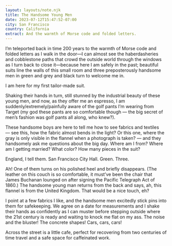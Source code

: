```yaml
---
layout: layouts/note.njk
title: The Handsome Young Men
date: 2023-07-12T15:47:52-07:00
city: San Francisco
country: California
extract: And the warmth of Morse code and folded letters.
---
```


I’m teleported back in time 200 years to the warmth of Morse code and folded letters as I walk in the door—I can almost see the haberdasheries and cobblestone paths that crowd the outside world through the windows as I turn back to close it—because here I am safely in the past; beautiful suits line the walls of this small room and three preposterously handsome men in green and grey and black turn to welcome me in.

I am here for my first tailor-made suit.

Shaking their hands in turn, still stunned by the industrial beauty of these young men, and now, as they offer me an espresso, I am suddenly/extremely/painfully aware of the golf pants I’m wearing from Target (my god these pants are so comfortable though — the big secret of men’s fashion was golf pants all along, who knew?).

These handsome boys are here to tell me how to see fabrics and textiles — see this, how the fabric almost bends in the light? Or this one, where the gray is only visible in the flannel when a photograph is taken? — and they handsomely ask me questions about the big day. Where am I from? Where am I getting married? What color? How many pieces in the suit?

England, I tell them. San Francisco City Hall. Green. Three.

Ah! One of them turns on his polished heel and briefly disappears. (The leather on this couch is so comfortable, it must’ve been the chair that James Buchanan lounged on after signing the Pacific Telegraph Act of 1860.) The handsome young man returns from the back and says, ah, this flannel is from the United Kingdom. That would be a nice touch, eh?

I point at a few fabrics I like, and the handsome men excitedly stick pins into them for safekeeping. We agree on a date for measurements and I shake their hands as confidently as I can muster before stepping outside where the 21st century is ready and waiting to knock me flat on my ass. The noise and the bluster! The concrete shapes! Cars, cars, cars!

Across the street is a little cafe, perfect for recovering from two centuries of time travel and a safe space for caffeinated work.
